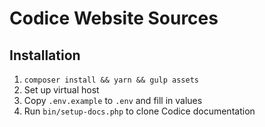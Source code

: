 # Codice Website Sources

## Installation

1. `composer install && yarn && gulp assets`
2. Set up virtual host
3. Copy `.env.example` to `.env` and fill in values
4. Run `bin/setup-docs.php` to clone Codice documentation
